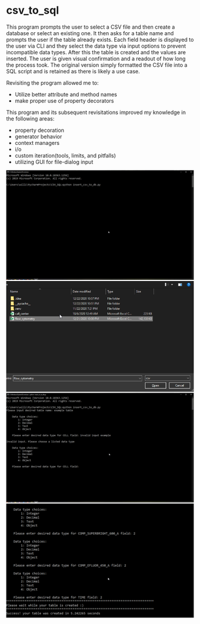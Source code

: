# csv_to_sql

This program prompts the user to select a CSV file and then create a database or select an existing one. It then asks for a table name and prompts the user if the table already exists. Each field header is displayed  to the user via CLI and they select the data type via input options to prevent incompatible data types. After this the table is created and the values are inserted. The user is given visual confirmation and a readout of how long the process took.  The original version simply formatted the CSV file into a SQL script and is retained as there is likely a use case. 


Revisiting the program allowed me to:

- Utilize better attribute and method names
- make proper use of property decorators

This program and its subsequent revisitations improved my knowledge in the following areas:

- property decoration
- generator behavior
- context managers
- i/o
- custom iteration(tools, limits, and pitfalls)
- utilizing GUI for file-dialog input

![alt text](1.png)![alt text](2.png)
![alt text](3.png)![alt text](4.png)
